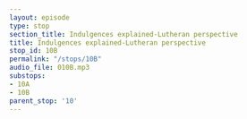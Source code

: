 ```yaml
---
layout: episode
type: stop
section_title: Indulgences explained-Lutheran perspective
title: Indulgences explained-Lutheran perspective
stop_id: 10B
permalink: "/stops/10B"
audio_file: 010B.mp3
substops:
- 10A
- 10B
parent_stop: '10'
---
```


